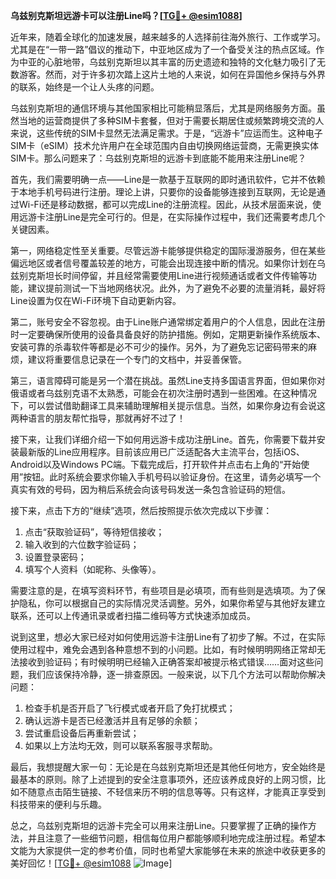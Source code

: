**乌兹别克斯坦远游卡可以注册Line吗？[[TG💪+ @esim1088](https://t.me/s/esim1088)]**

近年来，随着全球化的加速发展，越来越多的人选择前往海外旅行、工作或学习。尤其是在“一带一路”倡议的推动下，中亚地区成为了一个备受关注的热点区域。作为中亚的心脏地带，乌兹别克斯坦以其丰富的历史遗迹和独特的文化魅力吸引了无数游客。然而，对于许多初次踏上这片土地的人来说，如何在异国他乡保持与外界的联系，始终是一个让人头疼的问题。

乌兹别克斯坦的通信环境与其他国家相比可能稍显落后，尤其是网络服务方面。虽然当地的运营商提供了多种SIM卡套餐，但对于需要长期居住或频繁跨境交流的人来说，这些传统的SIM卡显然无法满足需求。于是，“远游卡”应运而生。这种电子SIM卡（eSIM）技术允许用户在全球范围内自由切换网络运营商，无需更换实体SIM卡。那么问题来了：乌兹别克斯坦的远游卡到底能不能用来注册Line呢？

首先，我们需要明确一点——Line是一款基于互联网的即时通讯软件，它并不依赖于本地手机号码进行注册。理论上讲，只要你的设备能够连接到互联网，无论是通过Wi-Fi还是移动数据，都可以完成Line的注册流程。因此，从技术层面来说，使用远游卡注册Line是完全可行的。但是，在实际操作过程中，我们还需要考虑几个关键因素。

第一，网络稳定性至关重要。尽管远游卡能够提供稳定的国际漫游服务，但在某些偏远地区或者信号覆盖较差的地方，可能会出现连接中断的情况。如果你计划在乌兹别克斯坦长时间停留，并且经常需要使用Line进行视频通话或者文件传输等功能，建议提前测试一下当地网络状况。此外，为了避免不必要的流量消耗，最好将Line设置为仅在Wi-Fi环境下自动更新内容。

第二，账号安全不容忽视。由于Line账户通常绑定着用户的个人信息，因此在注册时一定要确保所使用的设备具备良好的防护措施。例如，定期更新操作系统版本、安装可靠的杀毒软件等都是必不可少的操作。另外，为了避免忘记密码带来的麻烦，建议将重要信息记录在一个专门的文档中，并妥善保管。

第三，语言障碍可能是另一个潜在挑战。虽然Line支持多国语言界面，但如果你对俄语或者乌兹别克语不太熟悉，可能会在初次注册时遇到一些困难。在这种情况下，可以尝试借助翻译工具来辅助理解相关提示信息。当然，如果你身边有会说这两种语言的朋友帮忙指导，那就再好不过了！

接下来，让我们详细介绍一下如何用远游卡成功注册Line。首先，你需要下载并安装最新版的Line应用程序。目前该应用已广泛适配各大主流平台，包括iOS、Android以及Windows PC端。下载完成后，打开软件并点击右上角的“开始使用”按钮。此时系统会要求你输入手机号码以验证身份。在这里，请务必填写一个真实有效的号码，因为稍后系统会向该号码发送一条包含验证码的短信。

接下来，点击下方的“继续”选项，然后按照提示依次完成以下步骤：
1. 点击“获取验证码”，等待短信接收；
2. 输入收到的六位数字验证码；
3. 设置登录密码；
4. 填写个人资料（如昵称、头像等）。

需要注意的是，在填写资料环节，有些项目是必填项，而有些则是选填项。为了保护隐私，你可以根据自己的实际情况灵活调整。另外，如果你希望与其他好友建立联系，还可以上传通讯录或者扫描二维码等方式快速添加成员。

说到这里，想必大家已经对如何使用远游卡注册Line有了初步了解。不过，在实际使用过程中，难免会遇到各种意想不到的小问题。比如，有时候明明网络正常却无法接收到验证码；有时候明明已经输入正确答案却被提示格式错误……面对这些问题，我们应该保持冷静，逐一排查原因。一般来说，以下几个方法可以帮助你解决问题：

1. 检查手机是否开启了飞行模式或者开启了免打扰模式；
2. 确认远游卡是否已经激活并且有足够的余额；
3. 尝试重启设备后再重新尝试；
4. 如果以上方法均无效，则可以联系客服寻求帮助。

最后，我想提醒大家一句：无论是在乌兹别克斯坦还是其他任何地方，安全始终是最基本的原则。除了上述提到的安全注意事项外，还应该养成良好的上网习惯，比如不随意点击陌生链接、不轻信来历不明的信息等等。只有这样，才能真正享受到科技带来的便利与乐趣。

总之，乌兹别克斯坦的远游卡完全可以用来注册Line。只要掌握了正确的操作方法，并且注意了一些细节问题，相信每位用户都能够顺利地完成注册过程。希望本文能为大家提供一定的参考价值，同时也希望大家能够在未来的旅途中收获更多的美好回忆！[[TG💪+ @esim1088](https://t.me/s/esim1088) ![Image](https://i.postimg.cc/4NQfJmqS/Snipaste-2025-05-13-00-14-12.png)]